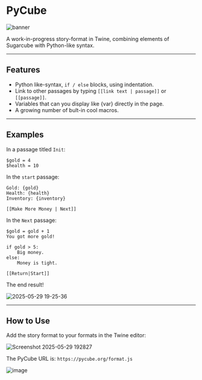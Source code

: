 # PyCube
![banner](https://pycube.org/logo.png)

A work-in-progress story-format in Twine, combining elements of Sugarcube with Python-like syntax.

---

## Features

* Python like-syntax, `if / else` blocks, using indentation.
* Link to other passages by typing `[[link text | passage]]` or `[[passage]]`.
* Variables that can you display like {var} directly in the page.
* A growing number of bult-in cool macros.

---

## Examples 

In a passage titled `Init`:

```
$gold = 4
$health = 10
```

In the `start` passage:

```
Gold: {gold}
Health: {health}
Inventory: {inventory}

[[Make More Money | Next]]
```

In the `Next` passage:

```
$gold = gold + 1
You got more gold!

if gold > 5:
	Big money.
else:
	Money is tight.

[[Return|Start]] 
```

The end result!

![2025-05-29 19-25-36](https://github.com/user-attachments/assets/f283a064-55d8-4e9e-98b4-22e138266b16)

---

## How to Use

Add the story format to your formats in the Twine editor:

![Screenshot 2025-05-29 192827](https://github.com/user-attachments/assets/b30e37bd-0efd-4f26-b740-23c746adba65)

The PyCube URL is: `https://pycube.org/format.js`

![image](https://github.com/user-attachments/assets/d9f6114c-e27a-47c5-8be1-d281af69b9a0)
